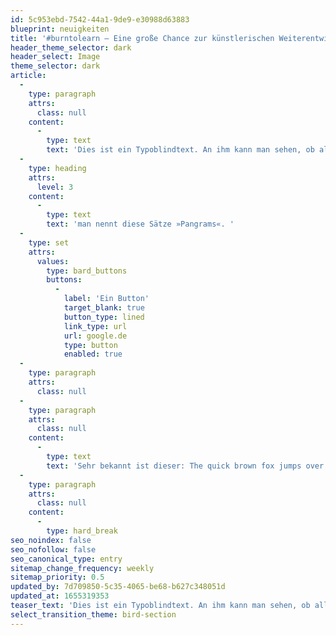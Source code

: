 ```yaml
---
id: 5c953ebd-7542-44a1-9de9-e30988d63883
blueprint: neuigkeiten
title: '#burntolearn – Eine große Chance zur künstlerischen Weiterentwicklung des Stegreif Orchesters'
header_theme_selector: dark
header_select: Image
theme_selector: dark
article:
  -
    type: paragraph
    attrs:
      class: null
    content:
      -
        type: text
        text: 'Dies ist ein Typoblindtext. An ihm kann man sehen, ob alle Buchstaben da sind und wie sie aussehen. Manchmal benutzt man Worte wie Hamburgefonts, Rafgenduks oder Handgloves, um Schriften zu testen. Manchmal Sätze, die alle Buchstaben des Alphabets enthalten - '
  -
    type: heading
    attrs:
      level: 3
    content:
      -
        type: text
        text: 'man nennt diese Sätze »Pangrams«. '
  -
    type: set
    attrs:
      values:
        type: bard_buttons
        buttons:
          -
            label: 'Ein Button'
            target_blank: true
            button_type: lined
            link_type: url
            url: google.de
            type: button
            enabled: true
  -
    type: paragraph
    attrs:
      class: null
  -
    type: paragraph
    attrs:
      class: null
    content:
      -
        type: text
        text: 'Sehr bekannt ist dieser: The quick brown fox jumps over the lazy old dog. Oft werden in Typoblindtexte auch fremdsprachige Satzteile eingebaut (AVAIL® and Wefox™ are testing aussi la Kerning), um die Wirkung in anderen Sprachen zu testen. In Lateinisch sieht zum Beispiel fast jede Schrift gut aus. Quod erat demonstrandum. Seit 1975 fehlen in den meisten Testtexten die Zahlen, weswegen nach TypoGb. 204 § ab dem Jahr 2034 Zahlen in 86 der Texte zur Pflicht werden. Nichteinhaltung wird mit bis zu 245 € oder 368 $ bestraft. Genauso wichtig in sind mittlerweile auch Âçcèñtë, die in neueren Schriften aber fast immer enthalten sind. Ein wichtiges aber schwierig zu integrierendes Feld sind OpenType-Funktionalitäten. Je nach Software und Voreinstellungen können eingebaute Kapitälchen, Kerning oder Ligaturen (sehr pfiffig) nicht richtig dargestellt werden.Dies ist ein Typoblindtext. An ihm kann man sehen, ob alle Buchstaben da sind und wie sie aussehen. Manchmal benutzt man Worte wie Hamburgefonts, Rafgenduks'
  -
    type: paragraph
    attrs:
      class: null
    content:
      -
        type: hard_break
seo_noindex: false
seo_nofollow: false
seo_canonical_type: entry
sitemap_change_frequency: weekly
sitemap_priority: 0.5
updated_by: 7d709850-5c35-4065-be68-b627c348051d
updated_at: 1655319353
teaser_text: 'Dies ist ein Typoblindtext. An ihm kann man sehen, ob alle Buchstaben da sind und wie sie aussehen. Manchmal benutzt man Worte wie Hamburgefonts, Rafgenduks oder Handgloves, um Schriften zu testen.'
select_transition_theme: bird-section
---
```

